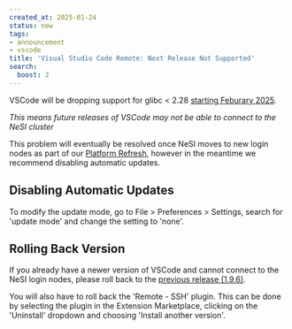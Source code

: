 ```yaml
---
created_at: 2025-01-24
status: new
tags:
- announcement
- vscode
title: 'Visual Studio Code Remote: Next Release Not Supported'
search:
  boost: 2
---
```


VSCode will be dropping support for glibc < 2.28 [starting Feburary 2025](https://code.visualstudio.com/docs/remote/faq#_can-i-run-vs-code-server-on-older-linux-distributions).

*This means future releases of VSCode may not be able to connect to the NeSI cluster*

This problem will eventually be resolved once NeSI moves to new login nodes as part of our
[Platform Refresh](platform_refresh_updates.md), however in the meantime we recommend disabling automatic updates.

## Disabling Automatic Updates

To modify the update mode, go to File > Preferences > Settings, search for 'update mode' and change the setting to 'none'.

## Rolling Back Version

If you already have a newer version of VSCode and cannot connect to the NeSI login nodes, please roll back to the [previous release
(1.9.6)](https://code.visualstudio.com/updates/v1_96).

You will also have to roll back the 'Remote - SSH' plugin. This can be
done by selecting the plugin in the Extension Marketplace, clicking on
the 'Uninstall' dropdown and choosing 'Install another version'.

